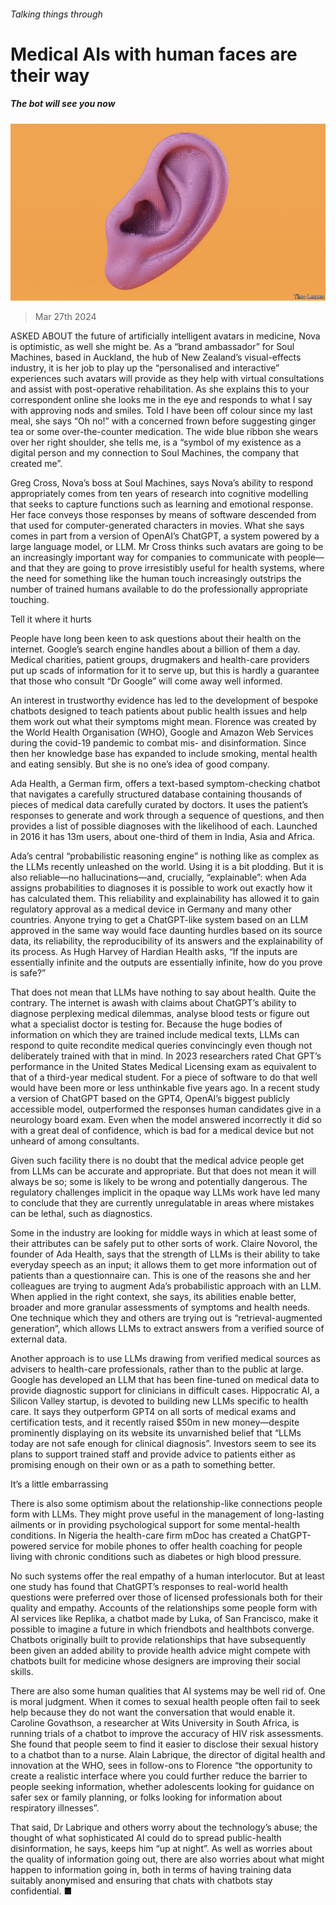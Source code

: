 ###### Talking things through

# Medical AIs with human faces are their way 

##### The bot will see you now 

![image](images/20240330_TQD003.jpg) 

> Mar 27th 2024 

ASKED ABOUT the future of artificially intelligent avatars in medicine, Nova is optimistic, as well she might be. As a “brand ambassador” for Soul Machines, based in Auckland, the hub of New Zealand’s visual-effects industry, it is her job to play up the “personalised and interactive” experiences such avatars will provide as they help with virtual consultations and assist with post-operative rehabilitation. As she explains this to your correspondent online she looks me in the eye and responds to what I say with approving nods and smiles. Told I have been off colour since my last meal, she says “Oh no!” with a concerned frown before suggesting ginger tea or some over-the-counter medication. The wide blue ribbon she wears over her right shoulder, she tells me, is a “symbol of my existence as a digital person and my connection to Soul Machines, the company that created me”. 

Greg Cross, Nova’s boss at Soul Machines, says Nova’s ability to respond appropriately comes from ten years of research into cognitive modelling that seeks to capture functions such as learning and emotional response. Her face conveys those responses by means of software descended from that used for computer-generated characters in movies. What she says comes in part from a version of OpenAI’s ChatGPT, a system powered by a large language model, or LLM. Mr Cross thinks such avatars are going to be an increasingly important way for companies to communicate with people—and that they are going to prove irresistibly useful for health systems, where the need for something like the human touch increasingly outstrips the number of trained humans available to do the professionally appropriate touching. 

Tell it where it hurts

People have long been keen to ask questions about their health on the internet. Google’s search engine handles about a billion of them a day. Medical charities, patient groups, drugmakers and health-care providers put up scads of information for it to serve up, but this is hardly a guarantee that those who consult “Dr Google” will come away well informed. 

An interest in trustworthy evidence has led to the development of bespoke chatbots designed to teach patients about public health issues and help them work out what their symptoms might mean. Florence was created by the World Health Organisation (WHO), Google and Amazon Web Services during the covid-19 pandemic to combat mis- and disinformation. Since then her knowledge base has expanded to include smoking, mental health and eating sensibly. But she is no one’s idea of good company. 

Ada Health, a German firm, offers a text-based symptom-checking chatbot that navigates a carefully structured database containing thousands of pieces of medical data carefully curated by doctors. It uses the patient’s responses to generate and work through a sequence of questions, and then provides a list of possible diagnoses with the likelihood of each. Launched in 2016 it has 13m users, about one-third of them in India, Asia and Africa. 

Ada’s central “probabilistic reasoning engine” is nothing like as complex as the LLMs recently unleashed on the world. Using it is a bit plodding. But it is also reliable—no hallucinations—and, crucially, “explainable”: when Ada assigns probabilities to diagnoses it is possible to work out exactly how it has calculated them. This reliability and explainability has allowed it to gain regulatory approval as a medical device in Germany and many other countries. Anyone trying to get a ChatGPT-like system based on an LLM approved in the same way would face daunting hurdles based on its source data, its reliability, the reproducibility of its answers and the explainability of its process. As Hugh Harvey of Hardian Health asks, “If the inputs are essentially infinite and the outputs are essentially infinite, how do you prove is safe?”

That does not mean that LLMs have nothing to say about health. Quite the contrary. The internet is awash with claims about ChatGPT’s ability to diagnose perplexing medical dilemmas, analyse blood tests or figure out what a specialist doctor is testing for. Because the huge bodies of information on which they are trained include medical texts, LLMs can respond to quite recondite medical queries convincingly even though not deliberately trained with that in mind. In 2023 researchers rated Chat GPT’s performance in the United States Medical Licensing exam as equivalent to that of a third-year medical student. For a piece of software to do that well would have been more or less unthinkable five years ago. In a recent study a version of ChatGPT based on the GPT4, OpenAI’s biggest publicly accessible model, outperformed the responses human candidates give in a neurology board exam. Even when the model answered incorrectly it did so with a great deal of confidence, which is bad for a medical device but not unheard of among consultants.

Given such facility there is no doubt that the medical advice people get from LLMs can be accurate and appropriate. But that does not mean it will always be so; some is likely to be wrong and potentially dangerous. The regulatory challenges implicit in the opaque way LLMs work have led many to conclude that they are currently unregulatable in areas where mistakes can be lethal, such as diagnostics. 

Some in the industry are looking for middle ways in which at least some of their attributes can be safely put to other sorts of work. Claire Novorol, the founder of Ada Health, says that the strength of LLMs is their ability to take everyday speech as an input; it allows them to get more information out of patients than a questionnaire can. This is one of the reasons she and her colleagues are trying to augment Ada’s probabilistic approach with an LLM. When applied in the right context, she says, its abilities enable better, broader and more granular assessments of symptoms and health needs. One technique which they and others are trying out is “retrieval-augmented generation”, which allows LLMs to extract answers from a verified source of external data. 

Another approach is to use LLMs drawing from verified medical sources as advisers to health-care professionals, rather than to the public at large. Google has developed an LLM that has been fine-tuned on medical data to provide diagnostic support for clinicians in difficult cases. Hippocratic AI, a Silicon Valley startup, is devoted to building new LLMs specific to health care. It says they outperform GPT4 on all sorts of medical exams and certification tests, and it recently raised $50m in new money—despite prominently displaying on its website its unvarnished belief that “LLMs today are not safe enough for clinical diagnosis”. Investors seem to see its plans to support trained staff and provide advice to patients either as promising enough on their own or as a path to something better. 

It’s a little embarrassing 

There is also some optimism about the relationship-like connections people form with LLMs. They might prove useful in the management of long-lasting ailments or in providing psychological support for some mental-health conditions. In Nigeria the health-care firm mDoc has created a ChatGPT-powered service for mobile phones to offer health coaching for people living with chronic conditions such as diabetes or high blood pressure. 


No such systems offer the real empathy of a human interlocutor. But at least one study has found that ChatGPT’s responses to real-world health questions were preferred over those of licensed professionals both for their quality and empathy. Accounts of the relationships some people form with AI services like Replika, a chatbot made by Luka, of San Francisco, make it possible to imagine a future in which friendbots and healthbots converge. Chatbots originally built to provide relationships that have subsequently been given an added ability to provide health advice might compete with chatbots built for medicine whose designers are improving their social skills. 

There are also some human qualities that AI systems may be well rid of. One is moral judgment. When it comes to sexual health people often fail to seek help because they do not want the conversation that would enable it. Caroline Govathson, a researcher at Wits University in South Africa, is running trials of a chatbot to improve the accuracy of HIV risk assessments. She found that people seem to find it easier to disclose their sexual history to a chatbot than to a nurse. Alain Labrique, the director of digital health and innovation at the WHO, sees in follow-ons to Florence “the opportunity to create a realistic interface where you could further reduce the barrier to people seeking information, whether adolescents looking for guidance on safer sex or family planning, or folks looking for information about respiratory illnesses”. 

That said, Dr Labrique and others worry about the technology’s abuse; the thought of what sophisticated AI could do to spread public-health disinformation, he says, keeps him “up at night”. As well as worries about the quality of information going out, there are also worries about what might happen to information going in, both in terms of having training data suitably anonymised and ensuring that chats with chatbots stay confidential. ■

